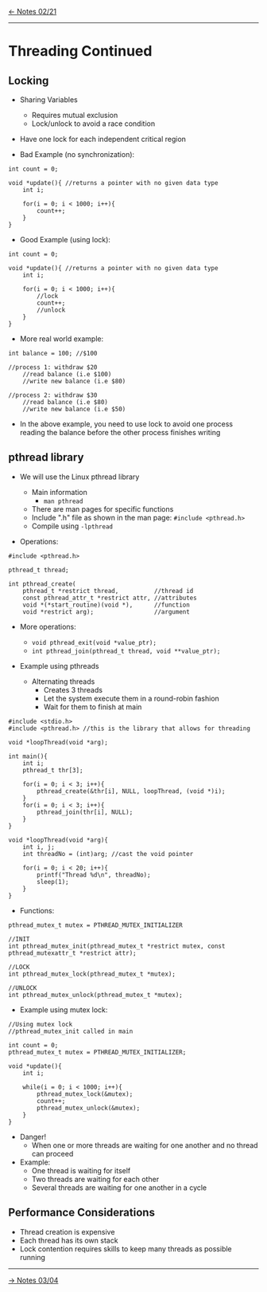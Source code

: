 [\<- Notes 02/21](02-21.md)

---

# Threading Continued

## Locking

- Sharing Variables
	- Requires mutual exclusion
	- Lock/unlock to avoid a race condition
- Have one lock for each independent critical region

- Bad Example (no synchronization):

```
int count = 0;

void *update(){ //returns a pointer with no given data type
	int i;

	for(i = 0; i < 1000; i++){
		count++;
	}
}
```

- Good Example (using lock):

```
int count = 0;

void *update(){ //returns a pointer with no given data type
	int i;

	for(i = 0; i < 1000; i++){
		//lock
		count++;
		//unlock
	}
}
```

- More real world example:

```
int balance = 100; //$100

//process 1: withdraw $20
	//read balance (i.e $100)
	//write new balance (i.e $80)

//process 2: withdraw $30
	//read balance (i.e $80)
	//write new balance (i.e $50)
```

- In the above example, you need to use lock to avoid one process reading the balance before the other process finishes writing

## pthread library

- We will use the Linux pthread library
	- Main information
		- `man pthread`
	- There are man pages for specific functions
	- Include ".h" file as shown in the man page: `#include <pthread.h>`
	- Compile using `-lpthread`

- Operations:

```
#include <pthread.h>

pthread_t thread;

int pthread_create(
	pthread_t *restrict thread,          //thread id
	const pthread_attr_t *restrict attr, //attributes
	void *(*start_routine)(void *),      //function
	void *restrict arg);                 //argument
```

- More operations:
	- `void pthread_exit(void *value_ptr);`
	- `int pthread_join(pthread_t thread, void **value_ptr);`

- Example using pthreads
	- Alternating threads
		- Creates 3 threads
		- Let the system execute them in a round-robin fashion
		- Wait for them to finish at main

```
#include <stdio.h>
#include <pthread.h> //this is the library that allows for threading

void *loopThread(void *arg);

int main(){
	int i;
	pthread_t thr[3];

	for(i = 0; i < 3; i++){
		pthread_create(&thr[i], NULL, loopThread, (void *)i);
	}
	for(i = 0; i < 3; i++){
		pthread_join(thr[i], NULL);
	}
}

void *loopThread(void *arg){
	int i, j;
	int threadNo = (int)arg; //cast the void pointer

	for(i = 0; i < 20; i++){
		printf("Thread %d\n", threadNo);
		sleep(1);
	}
}
```

- Functions:

```
pthread_mutex_t mutex = PTHREAD_MUTEX_INITIALIZER

//INIT
int pthread_mutex_init(pthread_mutex_t *restrict mutex, const pthread_mutexattr_t *restrict attr);

//LOCK
int pthread_mutex_lock(pthread_mutex_t *mutex);

//UNLOCK
int pthread_mutex_unlock(pthread_mutex_t *mutex);
```

- Example using mutex lock:

```
//Using mutex lock
//pthread_mutex_init called in main

int count = 0; 
pthread_mutex_t mutex = PTHREAD_MUTEX_INITIALIZER;

void *update(){
	int i;

	while(i = 0; i < 1000; i++){
		pthread_mutex_lock(&mutex);
		count++;
		pthread_mutex_unlock(&mutex);
	}
}
```

- Danger!
	- When one or more threads are waiting for one another and no thread can proceed
- Example:
	- One thread is waiting for itself
	- Two threads are waiting for each other
	- Several threads are waiting for one another in a cycle

## Performance Considerations

- Thread creation is expensive
- Each thread has its own stack
- Lock contention requires skills to keep many threads as possible running

---

[-> Notes 03/04](03-04.md)
